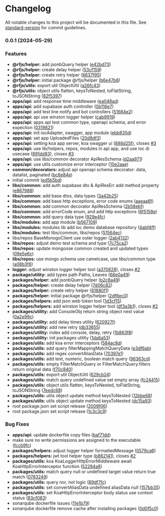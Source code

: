 # Changelog

All notable changes to this project will be documented in this file. See [standard-version](https://github.com/conventional-changelog/standard-version) for commit guidelines.

### 0.0.1 (2024-05-29)


### Features

* **@rfjs/helper:** add jsonbQuery helper ([e42bd73](https://github.com/royfuwei/rfjs/commit/e42bd734a97f740276f8cf5f223a040ebeae585f))
* **@rfjs/helper:** create delay helper ([53cf159](https://github.com/royfuwei/rfjs/commit/53cf1597551353a81a27b31e4357915fadf83020))
* **@rfjs/helper:** create retry helper ([8637f95](https://github.com/royfuwei/rfjs/commit/8637f9593e05fb714a87cb061f8d69b2f98d7037))
* **@rfjs/helper:** initial package @rfjs/helper ([b6e47b8](https://github.com/royfuwei/rfjs/commit/b6e47b889fd8eb4325caa4a67315691a99452496))
* **@rfjs/utils:** export util ObjectUtil ([a26fc43](https://github.com/royfuwei/rfjs/commit/a26fc43d7bb38bbbd244c655d1d1d9f366a2253e))
* **@rfjs/utils:** object utils flatten, keysToNested, toFlatString, toJSONString ([82f5397](https://github.com/royfuwei/rfjs/commit/82f539759733ff475f56fd03574f6db97818a9ff))
* **apps/api:** add response time middleware ([ea048ad](https://github.com/royfuwei/rfjs/commit/ea048ad6e49922e14d03e9e9af69e0dcd3cb3be7))
* **apps/api:** add supabase auth controller ([0b116e7](https://github.com/royfuwei/rfjs/commit/0b116e75ab9308d2edefda79b2785fc203bc59c7))
* **apps/api:** add test line notify and bot controllers ([51684e2](https://github.com/royfuwei/rfjs/commit/51684e2727afa7c057250d203bac01b7bf099ed9))
* **apps/api:** api use winston logger helper ([cab9919](https://github.com/royfuwei/rfjs/commit/cab99198051aa3e192d392b3ab7b12ac2334c339))
* **apps/api:** apps api test common type, openapi schema, and error expection ([0319821](https://github.com/royfuwei/rfjs/commit/03198211e87ee23faae195ffd79c6a58d3be43a9))
* **apps/api:** init iocAdapter, swagger, app module ([ebb835d](https://github.com/royfuwei/rfjs/commit/ebb835dca1ec735080c688375f2513c8bbf5300a))
* **apps/api:** set app UploadedFiles ([20d8df3](https://github.com/royfuwei/rfjs/commit/20d8df3482b114d6402cbcac94f7f8de381a7104))
* **apps/api:** setting koa app server, koa swagger ui ([888d25f](https://github.com/royfuwei/rfjs/commit/888d25ff6c07f0f83f109fe37fe0f7382b98aeb3)), closes [#3](https://github.com/royfuwei/rfjs/issues/3)
* **apps/api:** use lib/helpers, repos, modules in api app, and use ioc di usecase ([891dd83](https://github.com/royfuwei/rfjs/commit/891dd837597d2ccd758492496831504f867a0459)), closes [#3](https://github.com/royfuwei/rfjs/issues/3)
* **apps/api:** use libs/common decorator ApiResSchema ([d2aa971](https://github.com/royfuwei/rfjs/commit/d2aa9710bd1cfde69a4f3574b6b058b82d13ab3a))
* **apps/api:** use utils customize error interceptor ([10e2aae](https://github.com/royfuwei/rfjs/commit/10e2aaeb1d45eff56fef975dc93c9284941730da))
* **common/decorators:** adjust api openapi schema decorator: data, datalist, paginated ([bc6e84e](https://github.com/royfuwei/rfjs/commit/bc6e84e85276895af1108d7d8a7233f87d5cbeb9))
* initial commit ([ed5b5bd](https://github.com/royfuwei/rfjs/commit/ed5b5bde39ad7f0a49f69d386f4acc478173d10b))
* **libs/common:** add auth supabase dto & ApiResErr add method property ([e867988](https://github.com/royfuwei/rfjs/commit/e8679885ac1a06399894917dbd5806ebf6cdc23a))
* **libs/common:** add base dtos, data types ([3a42b25](https://github.com/royfuwei/rfjs/commit/3a42b253f38a9aed0f520a65153013b5217aa7db))
* **libs/common:** add base http exceptions, error code enums ([aaeaa6f](https://github.com/royfuwei/rfjs/commit/aaeaa6f32d4ba5f65c4c12b6a6d8887c7421d57d))
* **libs/common:** add common decorator ApiResSchema ([2b58ebf](https://github.com/royfuwei/rfjs/commit/2b58ebfcae52902949f6086017f60d0e0ef0c68a))
* **libs/common:** add errorCode enum, and add http exceptions ([8f5158e](https://github.com/royfuwei/rfjs/commit/8f5158ea05c6351b807c96148236340843382c25))
* **libs/common:** add query data type ([929e4fc](https://github.com/royfuwei/rfjs/commit/929e4fc1e5275f4e6c3eff425d00e3aad8692d3f))
* **libs/modules:** add app module ([b567109](https://github.com/royfuwei/rfjs/commit/b567109fd6644004df8de259c72915e9a26a1155))
* **libs/modules:** modules lib add ioc demo database repository ([4abf4ff](https://github.com/royfuwei/rfjs/commit/4abf4ffadbed4d15602ea301c9777aabc07c1a74))
* **libs/modules:** test libs/common, libs/repos ([51564ec](https://github.com/royfuwei/rfjs/commit/51564ec66b93c491094bca3f4d85d054b679e47f))
* libs/repos BaseMonogoClient use outer logger ([2ab4132](https://github.com/royfuwei/rfjs/commit/2ab413246f0a560d6a2587d78332af154a79c4d1))
* **libs/repos:** adjust demo test schema and type ([7c75ca2](https://github.com/royfuwei/rfjs/commit/7c75ca28be333e0ebffedc67ad142dd809637e35))
* **libs/repos:** update mongoose common created and updated types ([09e5e6c](https://github.com/royfuwei/rfjs/commit/09e5e6c20a69525e7eef8057ba2c5a1cfcd12d98))
* **libs/repos:** use mongo schema use camelcase, use libs/common type ([a08b3f6](https://github.com/royfuwei/rfjs/commit/a08b3f6f36f430c5cfc94ad0d98e9cf0895f96d3))
* **logger:** adjust winston logger helper tool ([a370628](https://github.com/royfuwei/rfjs/commit/a370628fd7f1196c1da1ec3741de2a88c419717f)), closes [#2](https://github.com/royfuwei/rfjs/issues/2)
* **package/utility:** add types path Paths, Leaves ([68e0a49](https://github.com/royfuwei/rfjs/commit/68e0a49ad0b6081e6c7149d5860db4fcad1af938))
* **packages/helper:** add jsonbQuery helper ([b2c8a49](https://github.com/royfuwei/rfjs/commit/b2c8a49a68badd5478ff7efe09222236137e2210))
* **packages/helper:** create delay helper ([7d06c82](https://github.com/royfuwei/rfjs/commit/7d06c82c2a5a44cd562a8370dd7c76ef7515a3d2))
* **packages/helper:** create retry helper ([61880f1](https://github.com/royfuwei/rfjs/commit/61880f199ac05078ec4ccfeb962714e828fc8122))
* **packages/helper:** initial package @rfjs/helper ([2df6ec0](https://github.com/royfuwei/rfjs/commit/2df6ec03fc8c1e6008afcd67fe57357c7a454f4d))
* **packages/helpers:** add json web token tool ([1d3cf15](https://github.com/royfuwei/rfjs/commit/1d3cf158e5375b9120da1703063bea2f8646524a))
* **packages/helpers:** add winston logger helper tool ([df3a3b1](https://github.com/royfuwei/rfjs/commit/df3a3b120644238b7cbb6e3dd5daf6af3178b1d4)), closes [#2](https://github.com/royfuwei/rfjs/issues/2)
* **packages/utility:** add ConsoleObj return string object nest value ([0a2e99c](https://github.com/royfuwei/rfjs/commit/0a2e99c6806d84a237ee587afdf74d1a6dbb6403))
* **packages/utility:** add delay times utility ([620927f](https://github.com/royfuwei/rfjs/commit/620927f25f4efb7a2d26e70c8ed0445a597eb252))
* **packages/utility:** add new retry ([db33655](https://github.com/royfuwei/rfjs/commit/db33655db47ec6dcabdcdb8350a69b11781701b5))
* **packages/utility:** index add console, delay, retry ([1b863f8](https://github.com/royfuwei/rfjs/commit/1b863f82f97c2f48ec96a675d502b8c6ed62df59))
* **packages/utility:** init packages utility ([1da6a53](https://github.com/royfuwei/rfjs/commit/1da6a53e9b982d50199e2b4ed4ed3e6c0dbe8c54))
* **packages/utils:** add koa error interceptors ([584ac8d](https://github.com/royfuwei/rfjs/commit/584ac8d95a498e144031adee014e26626b1f74c5))
* **packages/utils:** add query filterMappingMatchQueryData ([e3df6ab](https://github.com/royfuwei/rfjs/commit/e3df6abeccaf293ead52b04cb322e89be476d8c7))
* **packages/utils:** add regex convertAliasData ([70397e1](https://github.com/royfuwei/rfjs/commit/70397e17f994d20ab12d40b9b341037258840d3b))
* **packages/utils:** add text, numeric, boolean match query ([96363cd](https://github.com/royfuwei/rfjs/commit/96363cdaa07bac4402709928a673f09980505abc))
* **packages/utils:** empty FilterMatchQuery or FilterMatchQuery.filters return original data ([f70c840](https://github.com/royfuwei/rfjs/commit/f70c84073d33570dc3d1d18f13a616000baaa15d))
* **packages/utils:** export util ObjectUtil ([629cb24](https://github.com/royfuwei/rfjs/commit/629cb24fe9667258615bd1c85aeba8e0972a1093))
* **packages/utils:** match query undefined value set empty array ([fc24415](https://github.com/royfuwei/rfjs/commit/fc24415ccec542a6fd8903f50129066c11ef72bf))
* **packages/utils:** object utils flatten, keysToNested, toFlatString, toJSONString ([7eedc68](https://github.com/royfuwei/rfjs/commit/7eedc68bba59c9a8a0658f3ac379effab7bce08b))
* **packages/utils:** utils object update method keysToNested ([12bbe68](https://github.com/royfuwei/rfjs/commit/12bbe683997e28c8f72e1e4d886e18097f1d96b2))
* **packages/utils:** utils object update method keysToNested ([dc15a93](https://github.com/royfuwei/rfjs/commit/dc15a9380e888aa5130d96068d19590bcb57c323))
* root package.json set script release ([2009f06](https://github.com/royfuwei/rfjs/commit/2009f06fbb80039f731af0988ecfb2180d3a0d55))
* root package.json set script release ([1c3c3c9](https://github.com/royfuwei/rfjs/commit/1c3c3c94611fc5eebd46ce69bbdeb59628b488d2))


### Bug Fixes

* **apps/api:** update dockerfile copy files ([baf71dd](https://github.com/royfuwei/rfjs/commit/baf71dd214baef0df20f1b3048e50a7906ca6476))
* make sure no write permissions are assigned to the executable ([fccb9fc](https://github.com/royfuwei/rfjs/commit/fccb9fc4a30f1931af37c8f57cbde3c81246a82a))
* **packages/helpers:** adjust logger helper formattedMessage ([0579ca6](https://github.com/royfuwei/rfjs/commit/0579ca6b620c0f83bc443cf80e30768ba7f67225))
* **packages/helpers:** jwt tool helper type ([b862141](https://github.com/royfuwei/rfjs/commit/b8621418a3bcd58798bcfd250ac9c7d84f746f74)), closes [#2](https://github.com/royfuwei/rfjs/issues/2)
* **packages/utils:** koa KoaLoggerHttpErrorMiddleware await KoaHttpErrorInterceptor function ([52284a8](https://github.com/royfuwei/rfjs/commit/52284a8418721d81c5b5e93e45923f1f1b1af6c2))
* **packages/utils:** match query null or undefined target value return true match ([0783249](https://github.com/royfuwei/rfjs/commit/07832498d916773e425179053bd9b9644e83d9c6))
* **packages/utils:** query nor, not logic ([89df7fc](https://github.com/royfuwei/rfjs/commit/89df7fcb1a722fa21f43d58673a89a727f240a30))
* **packages/utils:** set convertAliasData undefined aliasData null ([157bb35](https://github.com/royfuwei/rfjs/commit/157bb35a0261af12c03fa032db8d96401b27e222))
* **packages/utils:** set KoaHttpErrorInterceptor body status use context status ([83cf083](https://github.com/royfuwei/rfjs/commit/83cf08305808cdb265ef275e9e0ce978d977ea19))
* sonarqube dockerfile issues ([11e1b79](https://github.com/royfuwei/rfjs/commit/11e1b7911398a55b5cdcb020068b67d42d5ea9b2))
* sonarqube dockerfile remove cache after installing packages ([0d0f5c0](https://github.com/royfuwei/rfjs/commit/0d0f5c0404415047c907811f8a0fe7187fcdf490))
